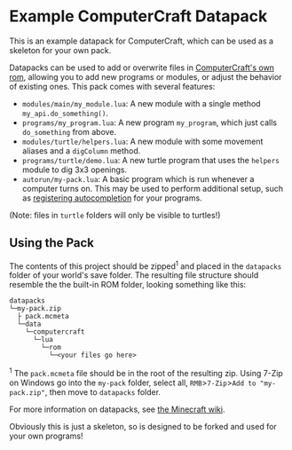 # Example ComputerCraft Datapack
This is an example datapack for ComputerCraft, which can be used as a skeleton
for your own pack.

Datapacks can be used to add or overwrite files in [ComputerCraft's own rom][rom],
allowing you to add new programs or modules, or adjust the behavior of existing
ones. This pack comes with several features:

 - `modules/main/my_module.lua`: A new module with a single method `my_api.do_something()`.
 - `programs/my_program.lua`: A new program `my_program`, which just calls `do_something` from above.
 - `modules/turtle/helpers.lua`: A new module with some movement aliases and a `digColumn` method.
 - `programs/turtle/demo.lua`: A new turtle program that uses the `helpers` module to dig 3x3 openings.
 - `autorun/my-pack.lua`: A basic program which is run whenever a computer turns
   on. This may be used to perform additional setup, such as [registering
   autocompletion][completion] for your programs.

(Note: files in `turtle` folders will only be visible to turtles!)

## Using the Pack
The contents of this project should be zipped<sup>1</sup> and placed in the `datapacks`
folder of your world's save folder.
The resulting file structure should resemble the the built-in ROM folder,
looking something like this:

```
datapacks
└─my-pack.zip
  ├ pack.mcmeta
  └─data
    └─computercraft
      └─lua
        └─rom
          └─<your files go here>
```

<sup>1</sup> The `pack.mcmeta` file should be in the root of the resulting zip. Using 7-Zip on Windows go into the `my-pack` folder, select all, `RMB`>`7-Zip`>`Add to "my-pack.zip"`, then move to `datapacks` folder.

For more information on datapacks, see [the Minecraft wiki][datapacks].  

Obviously this is just a skeleton, so is designed to be forked and used for your
own programs!

[datapacks]: https://minecraft.gamepedia.com/Data_pack "Datapacks on the Minecraft wiki."
[rom]: https://github.com/SquidDev-CC/CC-Tweaked/tree/mc-1.15.x/src/main/resources/data/computercraft/lua/rom
[completion]: https://tweaked.cc/module/shell.html#v:setCompletionFunction
